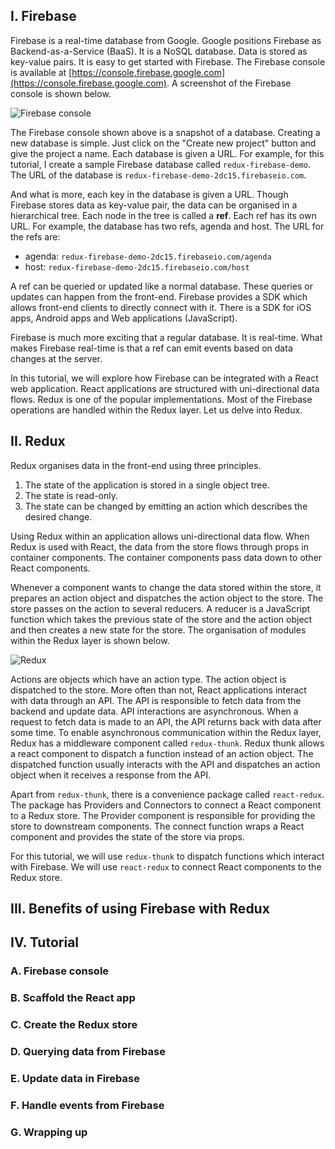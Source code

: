 ## I. Firebase
Firebase is a real-time database from Google. Google positions Firebase as Backend-as-a-Service (BaaS). It is a NoSQL database. Data is stored as key-value pairs. It is easy to get started with Firebase. The Firebase console is available at [https://console.firebase.google.com](https://console.firebase.google.com). A screenshot of the Firebase console is shown below.

![Firebase console](https://cdn.filestackcontent.com/vdjqrF9T4uBmaGgupT86 "Firebase console")

The Firebase console shown above is a snapshot of a database. Creating a new database is simple. Just click on the "Create new project" button and give the project a name. Each database is given a URL. For example, for this tutorial, I create a sample Firebase database called `redux-firebase-demo`. The URL of the database is `redux-firebase-demo-2dc15.firebaseio.com`.

And what is more, each key in the database is given a URL. Though Firebase stores data as key-value pair, the data can be organised in a hierarchical tree. Each node in the tree is called a **ref**. Each ref has its own URL. For example, the database has two refs, agenda and host. The URL for the refs are:

- agenda: `redux-firebase-demo-2dc15.firebaseio.com/agenda`
- host: `redux-firebase-demo-2dc15.firebaseio.com/host`

A ref can be queried or updated like a normal database. These queries or updates can happen from the front-end. Firebase provides a SDK which allows front-end clients to directly connect with it. There is a SDK for iOS apps, Android apps and Web applications (JavaScript).

Firebase is much more exciting that a regular database. It is real-time. What makes Firebase real-time is that a ref can emit events based on data changes at the server.

In this tutorial, we will explore how Firebase can be integrated with a React web application. React applications are structured with uni-directional data flows. Redux is one of the popular implementations. Most of the Firebase operations are handled within the Redux layer. Let us delve into Redux.

## II. Redux
Redux organises data in the front-end using three principles.

1. The state of the application is stored in a single object tree.
2. The state is read-only.
3. The state can be changed by emitting an action which describes the desired change.

Using Redux within an application allows uni-directional data flow. When Redux is used with React, the data from the store flows through props in container components. The container components pass data down to other React components.

Whenever a component wants to change the data stored within the store, it prepares an action object and dispatches the action object to the store. The store passes on the action to several reducers. A reducer is a JavaScript function which takes the previous state of the store and the action object and then creates a new state for the store. The organisation of modules within the Redux layer is shown below.

![Redux](https://cdn.filestackcontent.com/23F6Q1YuRlKbYnb2KNqt "Redux")

Actions are objects which have an action type. The action object is dispatched to the store. More often than not, React applications interact with data through an API. The API is responsible to fetch data from the backend and update data. API interactions are asynchronous. When a request to fetch data is made to an API, the API returns back with data after some time. To enable asynchronous communication within the Redux layer, Redux has a middleware component called `redux-thunk`. Redux thunk allows a react component to dispatch a function instead of an action object. The dispatched function usually interacts with the API and dispatches an action object when it receives a response from the API.

Apart from `redux-thunk`, there is a convenience package called `react-redux`. The package has Providers and Connectors to connect a React component to a Redux store. The Provider component is responsible for providing the store to downstream components. The connect function wraps a React component and provides the state of the store via props.

For this tutorial, we will use `redux-thunk` to dispatch functions which interact with Firebase. We will use `react-redux` to connect React components to the Redux store.

## III. Benefits of using Firebase with Redux

## IV. Tutorial

### A. Firebase console

### B. Scaffold the React app

### C. Create the Redux store

### D. Querying data from Firebase

### E. Update data in Firebase

### F. Handle events from Firebase

### G. Wrapping up
